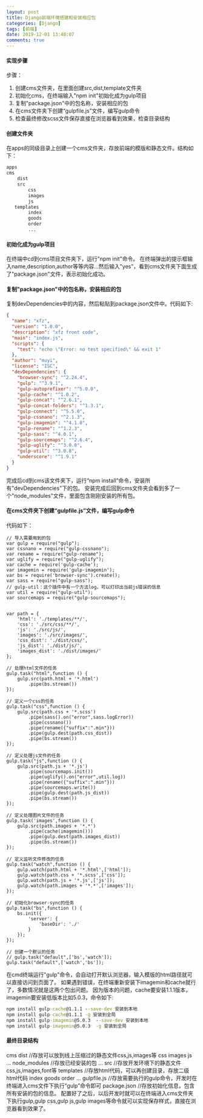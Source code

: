 ```yaml
---
layout: post
title: Django前端环境搭建和安装相应包
categories: [Django]
tags: [前端]
date: 2019-12-01 13:48:07
comments: true
---
```



#### 实现步骤

步骤：
1. 创建cms文件夹，在里面创建src,dist,template文件夹
2. 初始化cms，在终端输入"npm init"初始化成为gulp项目
3. 复制"package.json"中的包名称，安装相应的包
4. 在cms文件夹下创建“gulpfile.js”文件，编写gulp命令
5. 检查最终修改scss文件保存直接在浏览器看到效果，检查目录结构

#### 创建文件夹

在apps的同级目录上创建一个cms文件夹，存放前端的模版和静态文件。结构如下：

```Python
apps
cms
    dist
    src
        css
        images
        js
   templates
        index
        goods
        order
        ...
```


#### 初始化成为gulp项目

在终端中cd到cms项目文件夹下，运行"npm init"命令。
在终端弹出的提示框输入name,description,author等等内容...然后输入"yes"，看到cms文件夹下面生成了"package.json"文件，表示初始化成功。


#### 复制"package.json"中的包名称，安装相应的包

复制devDependencies中的内容，然后粘贴到package.json文件中。代码如下:


```Json
{
  "name": "xfz",
  "version": "1.0.0",
  "description": "xfz front code",
  "main": "index.js",
  "scripts": {
    "test": "echo \"Error: no test specified\" && exit 1"
  },
  "author": "muyi",
  "license": "ISC",
  "devDependencies": {
    "browser-sync": "^2.24.4",
    "gulp": "^3.9.1",
    "gulp-autoprefixer": "^5.0.0",
    "gulp-cache": "^1.0.2",
    "gulp-concat": "^2.6.1",
    "gulp-concat-folders": "^1.3.1",
    "gulp-connect": "^5.5.0",
    "gulp-cssnano": "^2.1.3",
    "gulp-imagemin": "^4.1.0",
    "gulp-rename": "^1.2.3",
    "gulp-sass": "^4.0.1",
    "gulp-sourcemaps": "^2.6.4",
    "gulp-uglify": "^3.0.0",
    "gulp-util": "^3.0.8",
    "underscore": "^1.9.1"
  }
}

```

完成后cd到cms该文件夹下，运行“npm install”命令，安装所有"devDependencies"下的包。
安装完成后回到cms文件夹会看到多了一个"node_modules"文件，里面包含刚刚安装的所有包。


#### 在cms文件夹下创建“gulpfile.js”文件，编写gulp命令

代码如下：


```Js
// 导入需要用到的包
var gulp = require("gulp");
var cssnano = require("gulp-cssnano");
var rename = require("gulp-rename");
var uglify = require("gulp-uglify");
var cache = require('gulp-cache');
var imagemin = require('gulp-imagemin');
var bs = require('browser-sync').create();
var sass = require("gulp-sass");
// gulp-util：这个插件中有一个方法log，可以打印出当前js错误的信息
var util = require("gulp-util");
var sourcemaps = require("gulp-sourcemaps");


var path = {
    'html': './templates/**/',
    'css': './src/css/**/',
    'js': './src/js/',
    'images': './src/images/',
    'css_dist': './dist/css/',
    'js_dist': './dist/js/',
    'images_dist': './dist/images/'
};

// 处理html文件的任务
gulp.task("html",function () {
    gulp.src(path.html + '*.html')
        .pipe(bs.stream())
});

// 定义一个css的任务
gulp.task("css",function () {
    gulp.src(path.css + '*.scss')
        .pipe(sass().on("error",sass.logError))
        .pipe(cssnano())
        .pipe(rename({"suffix":".min"}))
        .pipe(gulp.dest(path.css_dist))
        .pipe(bs.stream())
});

// 定义处理js文件的任务
gulp.task("js",function () {
    gulp.src(path.js + '*.js')
        .pipe(sourcemaps.init())
        .pipe(uglify().on("error",util.log))
        .pipe(rename({"suffix":".min"}))
        .pipe(sourcemaps.write())
        .pipe(gulp.dest(path.js_dist))
        .pipe(bs.stream())
});

// 定义处理图片文件的任务
gulp.task('images',function () {
    gulp.src(path.images + '*.*')
        .pipe(cache(imagemin()))
        .pipe(gulp.dest(path.images_dist))
        .pipe(bs.stream())
});

// 定义监听文件修改的任务
gulp.task("watch",function () {
    gulp.watch(path.html + '*.html',['html']);
    gulp.watch(path.css + '*.scss',['css']);
    gulp.watch(path.js + '*.js',['js']);
    gulp.watch(path.images + '*.*',['images']);
});

// 初始化browser-sync的任务
gulp.task("bs",function () {
    bs.init({
        'server': {
            'baseDir': './'
        }
    });
});

// 创建一个默认的任务
// gulp.task("default",['bs','watch']);
gulp.task("default",['watch','bs']);

```

在cmd终端运行"gulp"命令，会自动打开默认浏览器，输入模版的html路径就可以直接访问到页面了。
如果遇到错误，在终端重新安装下imagemin和cache就行了，多数情况就是这两个包出问题。
因为版本的问题，cache要安装1.1.1版本，imagemin要安装低版本比如5.0.3，命令如下:

```cmd
npm install gulp-cache@1.1.1 --save-dev 安装到本地
npm install gulp-cache@1.1.1 -g 安装到全局
npm install gulp-imagemin@5.0.3  --save-dev 安装到本地
npm install gulp-imagemin@5.0.3  -g 安装到全局
```

#### 最终目录结构

cms
    dist //存放可以放到线上压缩过的静态文件css,js,images等
        css
        images
        js
        ...
    node_modules //存放已经安装的包
        ...
    src //存放开发环境下的静态文件css,js,images,font等
    templates //存放html代码，可以再创建目录，存放二级html代码
        index
        goods
        order
        ...
    gulpfile.js //存放需要执行的gulp命令，开发时在终端进入cms文件下执行“gulp”命令即可
    package.json //存放初始化信息，包含所有安装的包的信息。
    配置好了之后，以后开发时就可以在终端进入cms文件夹下执行gulp,gulp css,gulp js,gulp images等命令就可以实现保存样式，直接在浏览器看到效果了。
    
    











